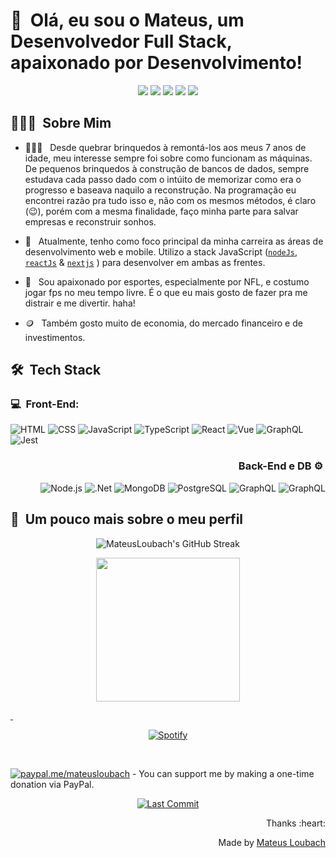 
[streak]: https://streak-stats.demolab.com?user=mateusloubach&theme=blood&hide_border=true&date_format=M%20j%5B%2C%20Y%5D&card_width=750
[readme]: https://github-readme-stats.vercel.app/api/pin/?username=mateusloubach&repo=cactolandia


<h1>👋 &nbsp;Olá, eu sou o Mateus, um Desenvolvedor Full Stack, apaixonado por Desenvolvimento!</h1>
<p align="center">
<a href="https://mateusloubach.github.io/"><img src="https://img.shields.io/badge/-mateusloubach.github.io-3423A6?style=flat-square&logo=github&logoColor=white-Chrome&logoColor=white"/></a>
<a href="https://www.linkedin.com/in/mateusloubach/"><img src="https://img.shields.io/badge/-Mateus%20Cesar%20Loubach%20-0088cc?style=flat-square&logo=Linkedin&logoColor=white&link=https://www.linkedin.com/in/mateusloubach/"/></a>
<a href="https://www.instagram.com/mateuscloubach/"><img src="https://img.shields.io/badge/-@mateuscloubach_-E4405F?style=flat-square&logo=Instagram&logoColor=white"/></a>
<a href="mailto:felipemota.rocha@gmail.com"><img src="https://img.shields.io/badge/-felipemota.rocha@gmail.com-D14836?style=flat-square&logo=Gmail&logoColor=white"/></a>
<a href="https://github.com/mateusloubach"><img src="https://komarev.com/ghpvc/?username=mateusloubach&style=flat-square&color=252131&label=Visitors&label_color=%bef9c6"/></a>
</p>

<h2> 👨🏻‍💻 &nbsp;Sobre Mim </h2>

- 👨🏻‍💻 &nbsp; Desde quebrar brinquedos à remontá-los aos meus 7 anos de idade, meu interesse sempre foi sobre como funcionam as máquinas. De pequenos brinquedos à construção de bancos de dados, sempre estudava cada passo dado com o intúito de memorizar como era o progresso e baseava naquilo a reconstrução. Na programação eu encontrei razão pra tudo isso e, não com os mesmos métodos, é claro (😉), porém com a mesma finalidade, faço minha parte para salvar empresas e reconstruir sonhos. 

- 🚀 &nbsp; Atualmente, tenho como foco principal da minha carreira as áreas de desenvolvimento web e mobile. Utilizo a stack JavaScript ([`nodeJs`](https://nodejs.org/), [`reactJs`](https://reactjs.org/) & [`nextjs`](https://nextjs.org/) ) para desenvolver em ambas as frentes.

- 👾 &nbsp; Sou apaixonado por esportes, especialmente por NFL, e costumo jogar fps no meu tempo livre. É o que eu mais gosto de fazer pra me distrair e me divertir. haha!

- 🪙 &nbsp; Também gosto muito de economia, do mercado financeiro e de investimentos.

<h2> 🛠 &nbsp;Tech Stack</h2>

<h3 align="left">💻 &nbsp;Front-End:</h3>

<div align="left">

![HTML](https://img.shields.io/badge/-HTML-FFF?style=flat&logo=HTML5)
![CSS](https://img.shields.io/badge/-CSS-FFF?style=flat&logo=CSS3&logoColor=1572B6)
![JavaScript](https://img.shields.io/badge/-JavaScript-FFF?style=flat&logo=javascript)
![TypeScript](https://img.shields.io/badge/-TypeScript-FFF?style=flat&logo=typescript&logoColor=2D79C7)
![React](https://img.shields.io/badge/-ReactJs-FFF?style=flat&logo=react)
![Vue](https://img.shields.io/badge/-Vue-FFF?style=flat&logo=vue.js)
![GraphQL](https://img.shields.io/badge/-GraphQL-FFF?style=flat&logo=graphql&logoColor=E535AB)
![Jest](https://img.shields.io/badge/-Csharp-FFF?style=flat&logo=csharp&logoColor=333333)

</div>

<h3 align="right">Back-End e DB ⚙️&nbsp;</h3>

<div align="right">

![Node.js](https://img.shields.io/badge/-Node.js-333333?style=flat&logo=node.js)
![.Net](https://img.shields.io/badge/-.Net-333333?style=flat&logo=.net)
![MongoDB](https://img.shields.io/badge/-MongoDB-333333?style=flat&logo=mongodb)
![PostgreSQL](https://img.shields.io/badge/-PostgreSQL-333333?style=flat&logo=postgresql)
![GraphQL](https://img.shields.io/badge/-Supabase-333333?style=flat&logo=supabase)
![GraphQL](https://img.shields.io/badge/-MSQLS-333333?style=flat&logo=microsoftsqlserver)
</div>

<h2>🚀 &nbsp;Um pouco mais sobre o meu perfil</h2>


<div align="center">

![MateusLoubach's GitHub Streak][streak]
  
</div>
<div align="center">

  <a href="https://github.com/mateusloubach">
  <img height="230em" src="https://github-readme-stats.vercel.app/api?username=mateusloubach&show_icons=true&theme=swift&rank_icon=github&card_width=510&hide_border=true&bg_color=white&icon_color=ff5f5f&title_color=ff5f5f&text_color=686868&hide=contribs"/>
    
</div>

&nbsp;<div align="center">
[![Spotify](https://novatorem-phi-dun.vercel.app/api/spotify?background_color=0d1117&border_color=ffffff)](https://open.spotify.com/user/mcloubach)
</div>

<br>

[![paypal.me/mateusloubach](https://ionicabizau.github.io/badges/paypal.svg)](https://www.paypal.me/mateusloubach) - You can support me by making a one-time donation via PayPal.

<!--![Profile Views](https://komarev.com/ghpvc/?username=mateusloubach&style=flat-square&color=ffdc80)-->

<p align="center"> <a href="https://github.com/mateusloubach/mateusloubach/commits/main">
    <img alt="Last Commit" src="https://img.shields.io/github/last-commit/mateusloubach/mateusloubach">
  </a> </p>

<div align="right">Thanks :heart:

Made by [Mateus Loubach](https://github.com/mateusloubach)
